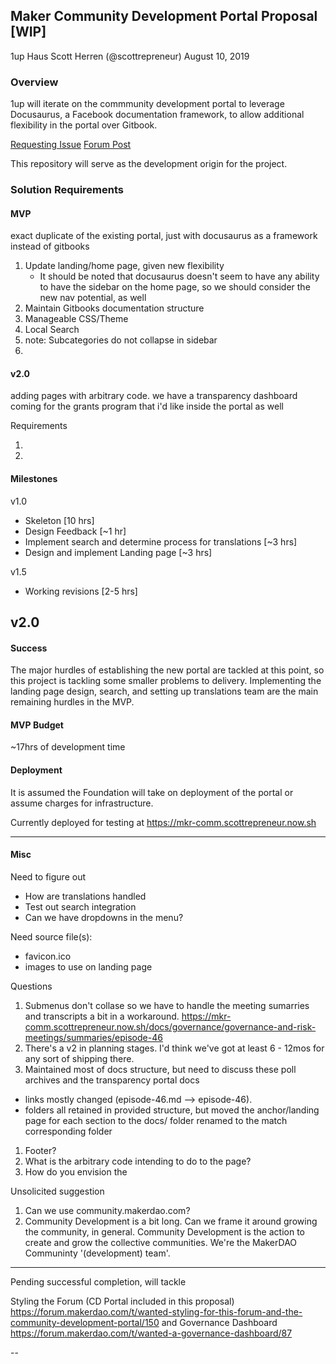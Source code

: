 
## Maker Community Development Portal Proposal [WIP]

1up Haus
Scott Herren (@scottrepreneur)
August 10, 2019

### Overview

1up will iterate on the commmunity development portal to leverage Docusaurus, a Facebook documentation framework, to allow additional flexibility in the portal over Gitbook.

[Requesting Issue](https://github.com/makerdao/community/issues/225)
[Forum Post](https://forum.makerdao.com/t/wanted-a-docusaurus-setup-to-replace-the-existing-portal/149)

This repository will serve as the development origin for the project.

### Solution Requirements

#### MVP
exact duplicate of the existing portal, just with docusaurus as a framework instead of gitbooks

1. Update landing/home page, given new flexibility
   - It should be noted that docusaurus doesn't seem to have any ability to have the sidebar on the home page, so we should consider the new nav potential, as well 
1. Maintain Gitbooks documentation structure
1. Manageable CSS/Theme
1. Local Search
1. note: Subcategories do not collapse in sidebar
1. 

#### v2.0
adding pages with arbitrary code. we have a transparency dashboard coming for the grants program that i'd like inside the portal as well

Requirements

1. 
1. 


#### Milestones

v1.0
- Skeleton [10 hrs]
- Design Feedback [~1 hr]
- Implement search and determine process for translations [~3 hrs]
- Design and implement Landing page [~3 hrs]

v1.5
- Working revisions [2-5 hrs]

v2.0
- 

#### Success
The major hurdles of establishing the new portal are tackled at this point, so this project is tackling some smaller problems to delivery. Implementing the landing page design, search, and setting up translations team are the main remaining hurdles in the MVP.

#### MVP Budget

~17hrs of development time

#### Deployment

It is assumed the Foundation will take on deployment of the portal or assume charges for infrastructure.

Currently deployed for testing at https://mkr-comm.scottrepreneur.now.sh

---

#### Misc

Need to figure out
- How are translations handled
- Test out search integration
- Can we have dropdowns in the menu?

Need source file(s):
- favicon.ico
- images to use on landing page

Questions

1. Submenus don't collase so we have to handle the meeting sumarries and transcripts a bit in a workaround. https://mkr-comm.scottrepreneur.now.sh/docs/governance/governance-and-risk-meetings/summaries/episode-46
1. There's a v2 in planning stages. I'd think we've got at least 6 - 12mos for any sort of shipping there.
1. Maintained most of docs structure, but need to discuss these poll archives and the transparency portal docs
 - links mostly changed (episode-46.md --> episode-46). 
 - folders all retained in provided structure, but moved the anchor/landing page for each section to the docs/ folder renamed to the match corresponding folder
1. Footer?
1. What is the arbitrary code intending to do to the page?
1. How do you envision the 

Unsolicited suggestion

1. Can we use community.makerdao.com?
1. Community Development is a bit long. Can we frame it around growing the community, in general. Community Development is the action to create and grow the collective communities. We're the MakerDAO Communinty '(development) team'.

---

Pending successful completion, will tackle

Styling the Forum (CD Portal included in this proposal)
https://forum.makerdao.com/t/wanted-styling-for-this-forum-and-the-community-development-portal/150
and
Governance Dashboard
https://forum.makerdao.com/t/wanted-a-governance-dashboard/87

--




